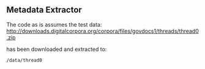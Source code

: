 ## Metadata Extractor


The code as is assumes the test data:
http://downloads.digitalcorpora.org/corpora/files/govdocs1/threads/thread0.zip

has been downloaded and extracted to:
```bash
/data/thread0
```
